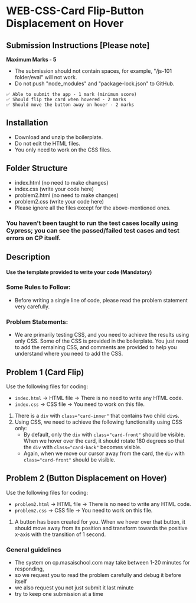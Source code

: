 # WEB-CSS-Card Flip-Button Displacement on Hover

## Submission Instructions [Please note]

**Maximum Marks - 5**

- The submission should not contain spaces, for example, "/js-101 folder/eval" will not work.
- Do not push "node_modules" and "package-lock.json" to GitHub.

```
✅ Able to submit the app - 1 mark (minimum score)
✅ Should flip the card when hovered - 2 marks
✅ Should move the button away on hover - 2 marks
```

## Installation

- Download and unzip the boilerplate.
- Do not edit the HTML files.
- You only need to work on the CSS files.

## Folder Structure

- index.html (no need to make changes)
- index.css (write your code here)
- problem2.html (no need to make changes)
- problem2.css (write your code here)
- Please ignore all the files except for the above-mentioned ones.

### You haven't been taught to run the test cases locally using Cypress; you can see the passed/failed test cases and test errors on CP itself.

## Description

#### Use the template provided to write your code (Mandatory)

### Some Rules to Follow:

- Before writing a single line of code, please read the problem statement very carefully.


### Problem Statements:

- We are primarily testing CSS, and you need to achieve the results using only CSS. Some of the CSS is provided in the boilerplate. You just need to add the remaining CSS, and comments are provided to help you understand where you need to add the CSS.

## Problem 1 (Card Flip)


Use the following files for coding:
- `index.html` -> HTML file -> There is no need to write any HTML code.
- `index.css` -> CSS file -> You need to work on this file.

1. There is a `div` with `class="card-inner"` that contains two child `div`s.
2. Using CSS, we need to achieve the following functionality using CSS only:
   - By default, only the `div` with `class="card-front"` should be visible. When we hover over the card, it should rotate 180 degrees so that the `div` with `class="card-back"` becomes visible.
   - Again, when we move our cursor away from the card, the `div` with `class="card-front"` should be visible.

## Problem 2 (Button Displacement on Hover)


Use the following files for coding:
- `problem2.html` -> HTML file -> There is no need to write any HTML code.
- `problem2.css` -> CSS file -> You need to work on this file.


1. A button has been created for you. When we hover over that button, it should move away from its position and transform towards the positive x-axis with the transition of 1 second.


### General guidelines

- The system on cp.masaischool.com may take between 1-20 minutes for responding,
- so we request you to read the problem carefully and debug it before itself
- we also request you not just submit it last minute
- try to keep one submission at a time
